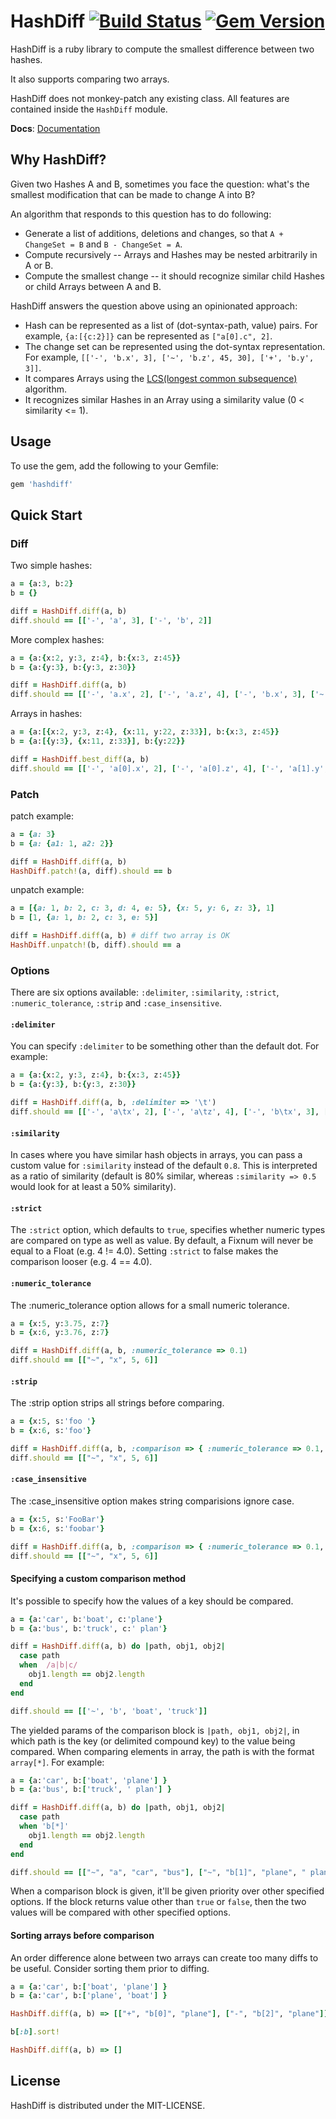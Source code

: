 # HashDiff [![Build Status](https://secure.travis-ci.org/liufengyun/hashdiff.png)](http://travis-ci.org/liufengyun/hashdiff) [![Gem Version](https://badge.fury.io/rb/hashdiff.png)](http://badge.fury.io/rb/hashdiff)

HashDiff is a ruby library to compute the smallest difference between two hashes.

It also supports comparing two arrays.

HashDiff does not monkey-patch any existing class. All features are contained inside the `HashDiff` module.

**Docs**: [Documentation](http://rubydoc.info/gems/hashdiff)

## Why HashDiff?

Given two Hashes A and B, sometimes you face the question: what's the smallest modification that can be made to change A into B?

An algorithm that responds to this question has to do following:

* Generate a list of additions, deletions and changes, so that `A + ChangeSet = B` and `B - ChangeSet = A`.
* Compute recursively -- Arrays and Hashes may be nested arbitrarily in A or B.
* Compute the smallest change -- it should recognize similar child Hashes or child Arrays between A and B.

HashDiff answers the question above using an opinionated approach:

* Hash can be represented as a list of (dot-syntax-path, value) pairs. For example, `{a:[{c:2}]}` can be represented as `["a[0].c", 2]`.
* The change set can be represented using the dot-syntax representation. For example, `[['-', 'b.x', 3], ['~', 'b.z', 45, 30], ['+', 'b.y', 3]]`.
* It compares Arrays using the [LCS(longest common subsequence)](http://en.wikipedia.org/wiki/Longest_common_subsequence_problem) algorithm.
* It recognizes similar Hashes in an Array using a similarity value (0 < similarity <= 1).

## Usage

To use the gem, add the following to your Gemfile:

```ruby
gem 'hashdiff'
```

## Quick Start

### Diff

Two simple hashes:

```ruby
a = {a:3, b:2}
b = {}

diff = HashDiff.diff(a, b)
diff.should == [['-', 'a', 3], ['-', 'b', 2]]
```

More complex hashes:

```ruby
a = {a:{x:2, y:3, z:4}, b:{x:3, z:45}}
b = {a:{y:3}, b:{y:3, z:30}}

diff = HashDiff.diff(a, b)
diff.should == [['-', 'a.x', 2], ['-', 'a.z', 4], ['-', 'b.x', 3], ['~', 'b.z', 45, 30], ['+', 'b.y', 3]]
```

Arrays in hashes:

```ruby
a = {a:[{x:2, y:3, z:4}, {x:11, y:22, z:33}], b:{x:3, z:45}}
b = {a:[{y:3}, {x:11, z:33}], b:{y:22}}

diff = HashDiff.best_diff(a, b)
diff.should == [['-', 'a[0].x', 2], ['-', 'a[0].z', 4], ['-', 'a[1].y', 22], ['-', 'b.x', 3], ['-', 'b.z', 45], ['+', 'b.y', 22]]
```

### Patch

patch example:

```ruby
a = {a: 3}
b = {a: {a1: 1, a2: 2}}

diff = HashDiff.diff(a, b)
HashDiff.patch!(a, diff).should == b
```

unpatch example:

```ruby
a = [{a: 1, b: 2, c: 3, d: 4, e: 5}, {x: 5, y: 6, z: 3}, 1]
b = [1, {a: 1, b: 2, c: 3, e: 5}]

diff = HashDiff.diff(a, b) # diff two array is OK
HashDiff.unpatch!(b, diff).should == a
```

### Options

There are six options available: `:delimiter`, `:similarity`,
`:strict`, `:numeric_tolerance`, `:strip` and `:case_insensitive`.

#### `:delimiter`

You can specify `:delimiter` to be something other than the default dot. For example:

```ruby
a = {a:{x:2, y:3, z:4}, b:{x:3, z:45}}
b = {a:{y:3}, b:{y:3, z:30}}

diff = HashDiff.diff(a, b, :delimiter => '\t')
diff.should == [['-', 'a\tx', 2], ['-', 'a\tz', 4], ['-', 'b\tx', 3], ['~', 'b\tz', 45, 30], ['+', 'b\ty', 3]]
```

#### `:similarity`

In cases where you have similar hash objects in arrays, you can pass a custom value for `:similarity` instead of the default `0.8`.  This is interpreted as a ratio of similarity (default is 80% similar, whereas `:similarity => 0.5` would look for at least a 50% similarity).

#### `:strict`

The `:strict` option, which defaults to `true`, specifies whether numeric types are compared on type as well as value.  By default, a Fixnum will never be equal to a Float (e.g. 4 != 4.0).  Setting `:strict` to false makes the comparison looser (e.g. 4 == 4.0).

#### `:numeric_tolerance`

The :numeric_tolerance option allows for a small numeric tolerance.

```ruby
a = {x:5, y:3.75, z:7}
b = {x:6, y:3.76, z:7}

diff = HashDiff.diff(a, b, :numeric_tolerance => 0.1)
diff.should == [["~", "x", 5, 6]]
```

#### `:strip`

The :strip option strips all strings before comparing.

```ruby
a = {x:5, s:'foo '}
b = {x:6, s:'foo'}

diff = HashDiff.diff(a, b, :comparison => { :numeric_tolerance => 0.1, :strip => true })
diff.should == [["~", "x", 5, 6]]
```

#### `:case_insensitive`

The :case_insensitive option makes string comparisions ignore case.

```ruby
a = {x:5, s:'FooBar'}
b = {x:6, s:'foobar'}

diff = HashDiff.diff(a, b, :comparison => { :numeric_tolerance => 0.1, :case_insensitive => true })
diff.should == [["~", "x", 5, 6]]
```

#### Specifying a custom comparison method

It's possible to specify how the values of a key should be compared.

```ruby
a = {a:'car', b:'boat', c:'plane'}
b = {a:'bus', b:'truck', c:' plan'}

diff = HashDiff.diff(a, b) do |path, obj1, obj2|
  case path
  when  /a|b|c/
    obj1.length == obj2.length
  end
end

diff.should == [['~', 'b', 'boat', 'truck']]
```

The yielded params of the comparison block is `|path, obj1, obj2|`, in which path is the key (or delimited compound key) to the value being compared. When comparing elements in array, the path is with the format `array[*]`. For example:

```ruby
a = {a:'car', b:['boat', 'plane'] }
b = {a:'bus', b:['truck', ' plan'] }

diff = HashDiff.diff(a, b) do |path, obj1, obj2|
  case path
  when 'b[*]'
    obj1.length == obj2.length
  end
end

diff.should == [["~", "a", "car", "bus"], ["~", "b[1]", "plane", " plan"], ["-", "b[0]", "boat"], ["+", "b[0]", "truck"]]
```

When a comparison block is given, it'll be given priority over other specified options. If the block returns value other than `true` or `false`, then the two values will be compared with other specified options.

#### Sorting arrays before comparison

An order difference alone between two arrays can create too many diffs to be useful. Consider sorting them prior to diffing.

```ruby
a = {a:'car', b:['boat', 'plane'] }
b = {a:'car', b:['plane', 'boat'] }

HashDiff.diff(a, b) => [["+", "b[0]", "plane"], ["-", "b[2]", "plane"]]

b[:b].sort!

HashDiff.diff(a, b) => []
```

## License

HashDiff is distributed under the MIT-LICENSE.

